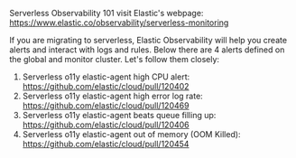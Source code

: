 Serverless Observability 101 
visit Elastic's webpage: https://www.elastic.co/observability/serverless-monitoring

If you are migrating to serverless, Elastic Observability will help you create alerts and interact with logs and rules.
Below there are 4 alerts defined on the global and monitor cluster. Let's follow them closely:
1. Serverless o11y elastic-agent high CPU alert: https://github.com/elastic/cloud/pull/120402
2. Serverless o11y elastic-agent high error log rate: https://github.com/elastic/cloud/pull/120469
3. Serverless o11y elastic-agent beats queue filling up: https://github.com/elastic/cloud/pull/120406
4. Serverless o11y elastic-agent out of memory (OOM Killed): https://github.com/elastic/cloud/pull/120454
